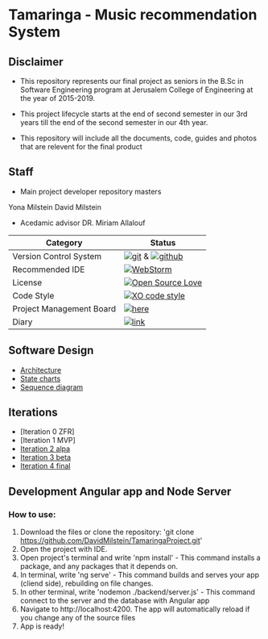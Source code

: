 # Tamaringa - Music recommendation System


## Disclaimer

* This repository represents our final project as seniors in the B.Sc in Software Engineering program at Jerusalem College of Engineering at the year of 2015-2019.

* This project lifecycle starts at the end of second semester in our 3rd years till the end of the second semester in our 4th year.

* This repository will include all the documents, code, guides and photos that are relevent for the final product


## Staff
* Main project developer repository masters

Yona Milstein
David Milstein



* Acedamic advisor
  DR. Miriam Allalouf

 |Category|Status|
|---|---|
| Version Control System| [![git](https://img.shields.io/badge/Version%20Control-Git-green.svg)](https://git-scm.com/) & [![github](https://img.shields.io/badge/Version%20Control-Github-green.svg)](https://github.com/) |
| Recommended IDE | [![WebStorm](https://img.shields.io/badge/IDE-WebStorm-green.svg)](https://www.jetbrains.com/webstorm/) |
| License | [![Open Source Love](https://badges.frapsoft.com/os/mit/mit.svg?v=102)](https://github.com/ellerbrock/open-source-badge/) |
| Code Style | [![XO code style](https://img.shields.io/badge/code_style-XO-5ed9c7.svg)](https://github.com/DavidMilstein/TamaringaProject) 
| Project Management Board| [![here](https://img.shields.io/badge/Project%20Management%20Board-On%20demand-lightgrey.svg)](https://trello.com/tamaringa/home) |
| Diary |  [![link](https://img.shields.io/badge/Diary-On%20demand-blue.svg)](https://trello.com/b/fnRKWKDH/meetings) |


## Software Design
* [Architecture](https://github.com/DavidMilstein/TamaringaProject/blob/master/docs/architecture.PNG)
* [State charts](https://github.com/DavidMilstein/TamaringaProject/blob/master/docs/statechart.PNG)
* [Sequence diagram](https://github.com/DavidMilstein/TamaringaProject/blob/master/docs/sequence%20diagram.PNG)

## Iterations

* [Iteration 0 ZFR]
* [Iteration 1 MVP]
* [Iteration 2 alpa](https://github.com/DavidMilstein/TamaringaProject/blob/master/docs/alpha.docx)
* [Iteration 3 beta](https://github.com/DavidMilstein/TamaringaProject/blob/master/docs/beta.pdf)
* [Iteration 4 final](https://github.com/DavidMilstein/TamaringaProject/blob/master/docs/final.docx)


## Development Angular app and Node Server
### How to use: 
1. Download the files or clone the repository: 
'git clone https://github.com/DavidMilstein/TamaringaProject.git' 
2. Open the project with IDE. 
3. Open project's terminal and write 'npm install' - This command installs a package, and any packages that it depends on.
4. In terminal, write 'ng serve' - This command builds and serves your app (cliend side), rebuilding on file changes.
5. In other terminal, write 'nodemon ./backend/server.js' - This command connect to the server and the database with Angular app
6. Navigate to http://localhost:4200. The app will automatically reload if you change any of the source files 
7. App is ready! 
